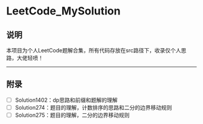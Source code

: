 # LeetCode_MySolution
## 说明
本项目为个人LeetCode题解合集，所有代码存放在src路径下，收录仅个人思路，大佬轻喷！

---
## 附录
- [ ] Solution1402：dp思路和前缀和题解的理解
- [ ] Solution274：题目的理解，计数排序的思路和二分的边界移动规则
- [ ] Solution275：题目的理解，二分的边界移动规则
